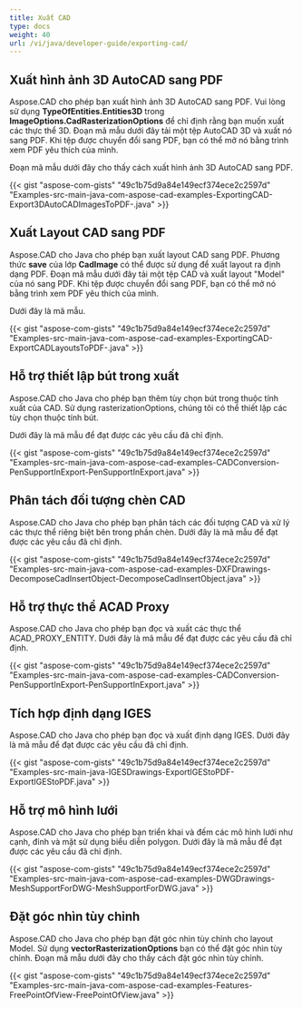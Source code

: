 ```yaml
---
title: Xuất CAD
type: docs
weight: 40
url: /vi/java/developer-guide/exporting-cad/
---
```


## **Xuất hình ảnh 3D AutoCAD sang PDF**
Aspose.CAD cho phép bạn xuất hình ảnh 3D AutoCAD sang PDF. Vui lòng sử dụng **TypeOfEntities.Entities3D** trong **ImageOptions.CadRasterizationOptions** để chỉ định rằng bạn muốn xuất các thực thể 3D.
Đoạn mã mẫu dưới đây tải một tệp AutoCAD 3D và xuất nó sang PDF. Khi tệp được chuyển đổi sang PDF, bạn có thể mở nó bằng trình xem PDF yêu thích của mình.

Đoạn mã mẫu dưới đây cho thấy cách xuất hình ảnh 3D AutoCAD sang PDF.

{{< gist "aspose-com-gists" "49c1b75d9a84e149ecf374ece2c2597d" "Examples-src-main-java-com-aspose-cad-examples-ExportingCAD-Export3DAutoCADImagesToPDF-.java" >}}

## **Xuất Layout CAD sang PDF**
Aspose.CAD cho Java cho phép bạn xuất layout CAD sang PDF. Phương thức **save** của lớp **CadImage** có thể được sử dụng để xuất layout ra định dạng PDF.
Đoạn mã mẫu dưới đây tải một tệp CAD và xuất layout "Model" của nó sang PDF. Khi tệp được chuyển đổi sang PDF, bạn có thể mở nó bằng trình xem PDF yêu thích của mình.

Dưới đây là mã mẫu.

{{< gist "aspose-com-gists" "49c1b75d9a84e149ecf374ece2c2597d" "Examples-src-main-java-com-aspose-cad-examples-ExportingCAD-ExportCADLayoutsToPDF-.java" >}}

## **Hỗ trợ thiết lập bút trong xuất**
Aspose.CAD cho Java cho phép bạn thêm tùy chọn bút trong thuộc tính xuất của CAD. Sử dụng rasterizationOptions, chúng tôi có thể thiết lập các tùy chọn thuộc tính bút.

Dưới đây là mã mẫu để đạt được các yêu cầu đã chỉ định.

{{< gist "aspose-com-gists" "49c1b75d9a84e149ecf374ece2c2597d" "Examples-src-main-java-com-aspose-cad-examples-CADConversion-PenSupportInExport-PenSupportInExport.java" >}}

## **Phân tách đối tượng chèn CAD**
Aspose.CAD cho Java cho phép bạn phân tách các đối tượng CAD và xử lý các thực thể riêng biệt bên trong phần chèn. Dưới đây là mã mẫu để đạt được các yêu cầu đã chỉ định.

{{< gist "aspose-com-gists" "49c1b75d9a84e149ecf374ece2c2597d" "Examples-src-main-java-com-aspose-cad-examples-DXFDrawings-DecomposeCadInsertObject-DecomposeCadInsertObject.java" >}}

## **Hỗ trợ thực thể ACAD Proxy**
Aspose.CAD cho Java cho phép bạn đọc và xuất các thực thể ACAD_PROXY_ENTITY. Dưới đây là mã mẫu để đạt được các yêu cầu đã chỉ định.

{{< gist "aspose-com-gists" "49c1b75d9a84e149ecf374ece2c2597d" "Examples-src-main-java-com-aspose-cad-examples-CADConversion-PenSupportInExport-PenSupportInExport.java" >}}

## **Tích hợp định dạng IGES**
Aspose.CAD cho Java cho phép bạn đọc và xuất định dạng IGES. Dưới đây là mã mẫu để đạt được các yêu cầu đã chỉ định.

{{< gist "aspose-com-gists" "49c1b75d9a84e149ecf374ece2c2597d" "Examples-src-main-java-IGESDrawings-ExportIGEStoPDF-ExportIGEStoPDF.java" >}}

## **Hỗ trợ mô hình lưới**
Aspose.CAD cho Java cho phép bạn triển khai và đếm các mô hình lưới như cạnh, đỉnh và mặt sử dụng biểu diễn polygon. Dưới đây là mã mẫu để đạt được các yêu cầu đã chỉ định.

{{< gist "aspose-com-gists" "49c1b75d9a84e149ecf374ece2c2597d" "Examples-src-main-java-com-aspose-cad-examples-DWGDrawings-MeshSupportForDWG-MeshSupportForDWG.java" >}}

## **Đặt góc nhìn tùy chỉnh**
Aspose.CAD cho Java cho phép bạn đặt góc nhìn tùy chỉnh cho layout Model. Sử dụng **vectorRasterizationOptions** bạn có thể đặt góc nhìn tùy chỉnh. Đoạn mã mẫu dưới đây cho thấy cách đặt góc nhìn tùy chỉnh.

{{< gist "aspose-com-gists" "49c1b75d9a84e149ecf374ece2c2597d" "Examples-src-main-java-com-aspose-cad-examples-Features-FreePointOfView-FreePointOfView.java" >}}
